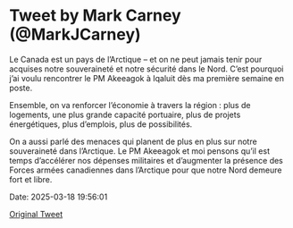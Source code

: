 # Tweet by Mark Carney (@MarkJCarney)

Le Canada est un pays de l’Arctique – et on ne peut jamais tenir pour acquises notre souveraineté et notre sécurité dans le Nord. C’est pourquoi j’ai voulu rencontrer le PM Akeeagok à Iqaluit dès ma première semaine en poste.

Ensemble, on va renforcer l’économie à travers la région : plus de logements, une plus grande capacité portuaire, plus de projets énergétiques, plus d’emplois, plus de possibilités.

On a aussi parlé des menaces qui planent de plus en plus sur notre souveraineté dans l’Arctique. Le PM Akeeagok et moi pensons qu’il est temps d’accélérer nos dépenses militaires et d’augmenter la présence des Forces armées canadiennes dans l’Arctique pour que notre Nord demeure fort et libre.

Date: 2025-03-18 19:56:01

[Original Tweet](https://x.com/MarkJCarney/status/1902086608935121300)
